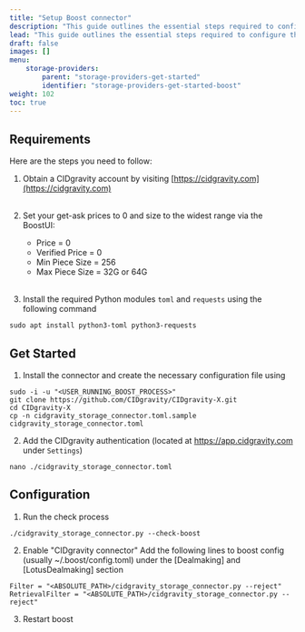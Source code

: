 ```yaml
---
title: "Setup Boost connector"
description: "This guide outlines the essential steps required to configure the CIDgravity connector in conjunction with a Boost node."
lead: "This guide outlines the essential steps required to configure the CIDgravity connector in conjunction with a Boost node."
draft: false
images: []
menu:
    storage-providers:
        parent: "storage-providers-get-started"
        identifier: "storage-providers-get-started-boost"
weight: 102
toc: true
---
```


## Requirements

Here are the steps you need to follow:

1. Obtain a CIDgravity account by visiting [https://cidgravity.com](https://cidgravity.com)
<br /><br />

2. Set your get-ask prices to 0 and size to the widest range via the BoostUI:
    - Price          = 0
    - Verified Price = 0
    - Min Piece Size = 256
    - Max Piece Size = 32G or 64G
<br /><br />

3. Install the required Python modules `toml` and `requests` using the following command 

```
sudo apt install python3-toml python3-requests
```

## Get Started
1. Install the connector and create the necessary configuration file using

```
sudo -i -u "<USER_RUNNING_BOOST_PROCESS>"
git clone https://github.com/CIDgravity/CIDgravity-X.git
cd CIDgravity-X
cp -n cidgravity_storage_connector.toml.sample cidgravity_storage_connector.toml
```

2. Add the CIDgravity authentication <TOKEN> (located at https://app.cidgravity.com under `Settings`)

```
nano ./cidgravity_storage_connector.toml
```

## Configuration

1. Run the check process 

```
./cidgravity_storage_connector.py --check-boost
```

2. Enable "CIDgravity connector"
Add the following lines to boost config (usually ~/.boost/config.toml) under the [Dealmaking] and [LotusDealmaking] section

```
Filter = "<ABSOLUTE_PATH>/cidgravity_storage_connector.py --reject"
RetrievalFilter = "<ABSOLUTE_PATH>/cidgravity_storage_connector.py --reject"
```    

3. Restart boost

